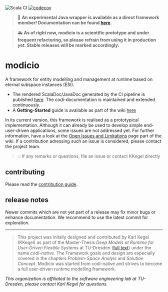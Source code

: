 ![Scala CI](https://github.com/modicio/modicio/workflows/Scala%20CI/badge.svg)
[![codecov](https://codecov.io/gh/modicio/modicio/branch/main/graph/badge.svg?token=TY4TLWUGSG)](https://codecov.io/gh/modicio/modicio)

> :birthday: **An experimental Java wrapper is available as a direct framework member! Documentation can be found [here](https://github.com/modicio/modicio/wiki/Getting-Started).**

> :ambulance: **As of right now, modicio is a scientific prototype and under frequent refactoring, so please refrain from using it in production yet. Stable releases will be marked accordingly.**

# modicio

A framework for entity modelling and management at runtime based on eternal subspace instances (ESI).

* The rendered ScalaDoc/JavaDoc generated by the CI pipeline is published [here](https://modicio.github.io/modicio-docs). The codi-documentation is maintained and extended continuously.
* A **Getting-Started** guide is available as part of the wiki [here](https://github.com/modicio/modicio/wiki/Getting-Started)

In its current version, this framework is realised as a prototypical implementation. Although it can already be used to develop simple end-user-driven applications, some issues are not addressed yet. For further information, have a look at the [Open Issues and Limitations](https://github.com/modicio/modicio/wiki/Open-Issues#open-issues-and-limitations) page part of the wiki. If a contribution adressing such an issue is considered, please contact the project team.

>:bulb: If any remarks or questions, file an issue or contact KKegel directly

## contributing 

Please read the [contribution guide](https://github.com/modicio/modicio/blob/main/CONTRIBUTING.md).

## release notes

Newer commits which are not yet part of a release may fix minor bugs or enhance documentation. We recommend to use the latest commit for exploration.

---

> This project was initally designed and contributed by Karl Kegel (KKegel) as part of the Master-Thesis *Deep Models at Runtime for User-Driven Flexible Systems* at TU-Dresden ([full text](https://www.researchgate.net/publication/361725823_Deep_ModelsRuntime_for_User-Driven_Flexible_Systems)) under the name *codi-native*. The Framework goals and design are especially covered in the chapters *Problem-Space Analyis* and *Solution Concept*. Modicio was started from codi-native and strives to become a full user-driven runtime modelling framework.

*This organization is affiliated to the software engineering lab at TU-Dresden, please contact Karl Kegel for questions.*
